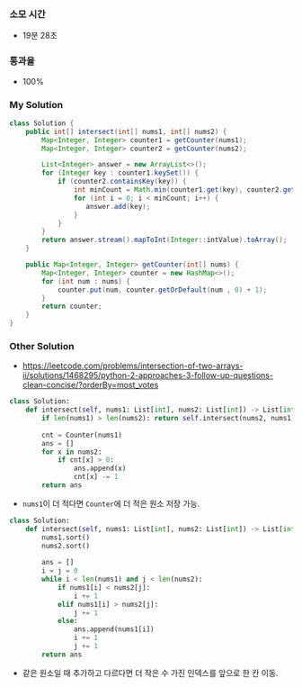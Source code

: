 ### 소모 시간
- 19분 28초

### 통과율
- 100%

### My Solution
```java
class Solution {
    public int[] intersect(int[] nums1, int[] nums2) {
        Map<Integer, Integer> counter1 = getCounter(nums1);
        Map<Integer, Integer> counter2 = getCounter(nums2);

        List<Integer> answer = new ArrayList<>();
        for (Integer key : counter1.keySet()) {
            if (counter2.containsKey(key)) {
                int minCount = Math.min(counter1.get(key), counter2.get(key));
                for (int i = 0; i < minCount; i++) {
                   answer.add(key);
                }
            }
        }
        return answer.stream().mapToInt(Integer::intValue).toArray();
    }

    public Map<Integer, Integer> getCounter(int[] nums) {
        Map<Integer, Integer> counter = new HashMap<>();
        for (int num : nums) {
            counter.put(num, counter.getOrDefault(num , 0) + 1);
        }
        return counter;
    }
}
```

### Other Solution
- https://leetcode.com/problems/intersection-of-two-arrays-ii/solutions/1468295/python-2-approaches-3-follow-up-questions-clean-concise/?orderBy=most_votes
```python
class Solution:
    def intersect(self, nums1: List[int], nums2: List[int]) -> List[int]:
        if len(nums1) > len(nums2): return self.intersect(nums2, nums1)
            
        cnt = Counter(nums1)
        ans = []
        for x in nums2:
            if cnt[x] > 0:
                ans.append(x)
                cnt[x] -= 1
        return ans
```
- `nums1`이 더 적다면 `Counter`에 더 적은 원소 저장 가능.

```python
class Solution:
    def intersect(self, nums1: List[int], nums2: List[int]) -> List[int]:
        nums1.sort()
        nums2.sort()
        
        ans = []
        i = j = 0
        while i < len(nums1) and j < len(nums2):
            if nums1[i] < nums2[j]:
                i += 1
            elif nums1[i] > nums2[j]:
                j += 1
            else:
                ans.append(nums1[i])
                i += 1
                j += 1
        return ans
``` 
- 같은 원소일 때 추가하고 다르다면 더 작은 수 가진 인덱스를 앞으로 한 칸 이동.
